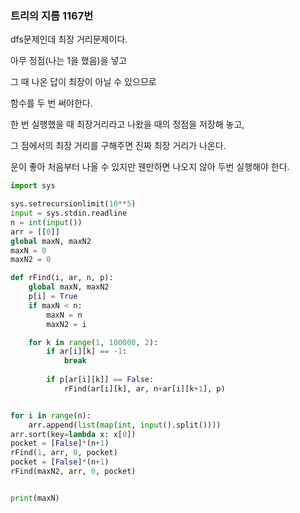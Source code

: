 ### 트리의 지름 1167번
dfs문제인데 최장 거리문제이다.

아무 정점(나는 1을 했음)을 넣고

그 때 나온 답이 최장이 아닐 수 있으므로 

함수를 두 번 써야한다.

한 번 실행했을 때 최장거리라고 나왔을 때의 정점을 저장해 놓고,

그 점에서의 최장 거리를 구해주면 진짜 최장 거리가 나온다.

운이 좋아 처음부터 나올 수 있지만 웬만하면 나오지 않아 두번 실행해야 한다.

```python
import sys

sys.setrecursionlimit(10**5)
input = sys.stdin.readline
n = int(input())
arr = [[0]]
global maxN, maxN2
maxN = 0
maxN2 = 0

def rFind(i, ar, n, p):
    global maxN, maxN2
    p[i] = True
    if maxN < n:
        maxN = n
        maxN2 = i

    for k in range(1, 100000, 2):
        if ar[i][k] == -1:
            break
        
        if p[ar[i][k]] == False:
            rFind(ar[i][k], ar, n+ar[i][k+1], p)


for i in range(n):
    arr.append(list(map(int, input().split())))
arr.sort(key=lambda x: x[0])
pocket = [False]*(n+1)
rFind(1, arr, 0, pocket)
pocket = [False]*(n+1)
rFind(maxN2, arr, 0, pocket)


print(maxN)



```
